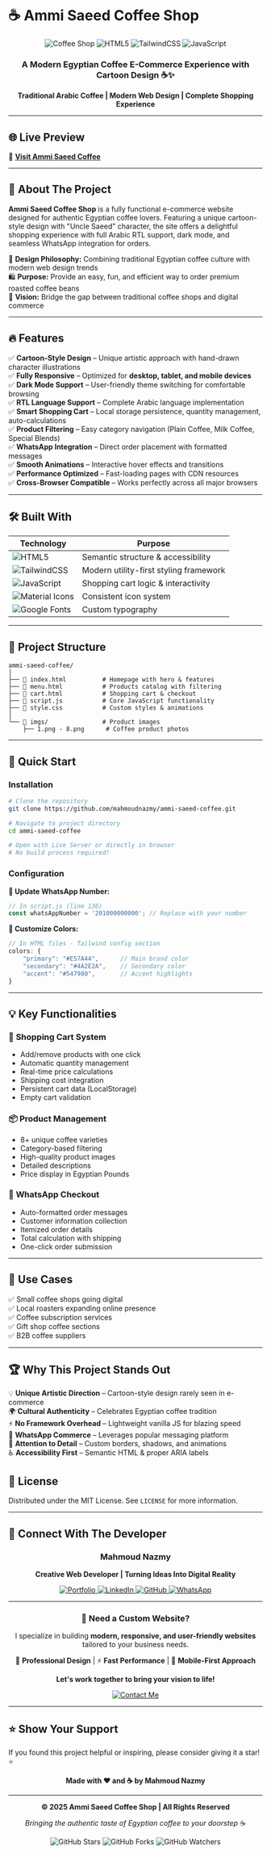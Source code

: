 # ☕ **Ammi Saeed Coffee Shop**

<div align="center">

<img src="https://img.shields.io/badge/Coffee-Shop-E57A44?style=for-the-badge&logo=buy-me-a-coffee&logoColor=white" alt="Coffee Shop"/>
<img src="https://img.shields.io/badge/HTML5-E34F26?style=for-the-badge&logo=html5&logoColor=white" alt="HTML5"/>
<img src="https://img.shields.io/badge/Tailwind_CSS-38B2AC?style=for-the-badge&logo=tailwind-css&logoColor=white" alt="TailwindCSS"/>
<img src="https://img.shields.io/badge/JavaScript-F7DF1E?style=for-the-badge&logo=javascript&logoColor=black" alt="JavaScript"/>

### **A Modern Egyptian Coffee E-Commerce Experience with Cartoon Design** ☕✨

**Traditional Arabic Coffee | Modern Web Design | Complete Shopping Experience**

</div>

---

## 🌐 **Live Preview**
🔗 **[Visit Ammi Saeed Coffee](https://mahmoudnazmy.github.io/Coffee-Shop/)**  

---

## 📖 **About The Project**

**Ammi Saeed Coffee Shop** is a fully functional e-commerce website designed for authentic Egyptian coffee lovers. Featuring a unique cartoon-style design with "Uncle Saeed" character, the site offers a delightful shopping experience with full Arabic RTL support, dark mode, and seamless WhatsApp integration for orders.

🎨 **Design Philosophy:** Combining traditional Egyptian coffee culture with modern web design trends  
🛍️ **Purpose:** Provide an easy, fun, and efficient way to order premium roasted coffee beans  
💫 **Vision:** Bridge the gap between traditional coffee shops and digital commerce  

---

## 🔥 **Features**

✅ **Cartoon-Style Design** – Unique artistic approach with hand-drawn character illustrations  
✅ **Fully Responsive** – Optimized for **desktop, tablet, and mobile devices**  
✅ **Dark Mode Support** – User-friendly theme switching for comfortable browsing  
✅ **RTL Language Support** – Complete Arabic language implementation  
✅ **Smart Shopping Cart** – Local storage persistence, quantity management, auto-calculations  
✅ **Product Filtering** – Easy category navigation (Plain Coffee, Milk Coffee, Special Blends)  
✅ **WhatsApp Integration** – Direct order placement with formatted messages  
✅ **Smooth Animations** – Interactive hover effects and transitions  
✅ **Performance Optimized** – Fast-loading pages with CDN resources  
✅ **Cross-Browser Compatible** – Works perfectly across all major browsers  

---

## 🛠️ **Built With**

<div align="center">

| Technology | Purpose |
|------------|---------|
| <img src="https://img.shields.io/badge/HTML5-E34F26?style=flat-square&logo=html5&logoColor=white" alt="HTML5"/> | Semantic structure & accessibility |
| <img src="https://img.shields.io/badge/Tailwind_CSS-38B2AC?style=flat-square&logo=tailwind-css&logoColor=white" alt="TailwindCSS"/> | Modern utility-first styling framework |
| <img src="https://img.shields.io/badge/JavaScript-F7DF1E?style=flat-square&logo=javascript&logoColor=black" alt="JavaScript"/> | Shopping cart logic & interactivity |
| <img src="https://img.shields.io/badge/Material_Icons-757575?style=flat-square&logo=google&logoColor=white" alt="Material Icons"/> | Consistent icon system |
| <img src="https://img.shields.io/badge/Google_Fonts-4285F4?style=flat-square&logo=google&logoColor=white" alt="Google Fonts"/> | Custom typography |

</div>

---

## 📂 **Project Structure**
```
ammi-saeed-coffee/
│
├── 📄 index.html          # Homepage with hero & features
├── 📄 menu.html           # Products catalog with filtering
├── 📄 cart.html           # Shopping cart & checkout
├── 📜 script.js           # Core JavaScript functionality
├── 🎨 style.css           # Custom styles & animations
│
└── 📁 imgs/               # Product images
    ├── 1.png - 8.png      # Coffee product photos
```

---

## 🚀 **Quick Start**

### **Installation**
```bash
# Clone the repository
git clone https://github.com/mahmoudnazmy/ammi-saeed-coffee.git

# Navigate to project directory
cd ammi-saeed-coffee

# Open with Live Server or directly in browser
# No build process required!
```

### **Configuration**

**📱 Update WhatsApp Number:**
```javascript
// In script.js (line 136)
const whatsAppNumber = '201000000000'; // Replace with your number
```

**🎨 Customize Colors:**
```javascript
// In HTML files - Tailwind config section
colors: {
    "primary": "#E57A44",      // Main brand color
    "secondary": "#4A2E2A",    // Secondary color
    "accent": "#547980",       // Accent highlights
}
```

---

## 💡 **Key Functionalities**

### 🛒 **Shopping Cart System**
- Add/remove products with one click
- Automatic quantity management
- Real-time price calculations
- Shipping cost integration
- Persistent cart data (LocalStorage)
- Empty cart validation

### 📦 **Product Management**
- 8+ unique coffee varieties
- Category-based filtering
- High-quality product images
- Detailed descriptions
- Price display in Egyptian Pounds

### 📱 **WhatsApp Checkout**
- Auto-formatted order messages
- Customer information collection
- Itemized order details
- Total calculation with shipping
- One-click order submission

---

## 🎯 **Use Cases**

✅ Small coffee shops going digital  
✅ Local roasters expanding online presence  
✅ Coffee subscription services  
✅ Gift shop coffee sections  
✅ B2B coffee suppliers  

---



## 🏆 **Why This Project Stands Out**

💡 **Unique Artistic Direction** – Cartoon-style design rarely seen in e-commerce  
🌍 **Cultural Authenticity** – Celebrates Egyptian coffee tradition  
⚡ **No Framework Overhead** – Lightweight vanilla JS for blazing speed  
📱 **WhatsApp Commerce** – Leverages popular messaging platform  
🎨 **Attention to Detail** – Custom borders, shadows, and animations  
♿ **Accessibility First** – Semantic HTML & proper ARIA labels  




## 📜 **License**

Distributed under the MIT License. See `LICENSE` for more information.

---

## 🌟 **Connect With The Developer**

<div align="center">

### **Mahmoud Nazmy**
**Creative Web Developer | Turning Ideas Into Digital Reality**

<a href="https://mahmoudnazmy.github.io/Portfolio/">
  <img src="https://img.shields.io/badge/Portfolio-FF5722?style=for-the-badge&logo=google-chrome&logoColor=white" alt="Portfolio"/>
</a>
<a href="https://www.linkedin.com/in/mahmoud-n/">
  <img src="https://img.shields.io/badge/LinkedIn-0077B5?style=for-the-badge&logo=linkedin&logoColor=white" alt="LinkedIn"/>
</a>
<a href="https://github.com/MahmoudNazmy">
  <img src="https://img.shields.io/badge/GitHub-100000?style=for-the-badge&logo=github&logoColor=white" alt="GitHub"/>
</a>

<a href="https://wa.me/+201093463752">
  <img src="https://img.shields.io/badge/WhatsApp-25D366?style=for-the-badge&logo=whatsapp&logoColor=white" alt="WhatsApp"/>
</a>

---

### 💼 **Need a Custom Website?**

I specialize in building **modern, responsive, and user-friendly websites** tailored to your business needs.

🎨 **Professional Design** | ⚡ **Fast Performance** | 📱 **Mobile-First Approach**

**Let's work together to bring your vision to life!**

<a href="mailto:your.email@example.com">
  <img src="https://img.shields.io/badge/Contact_Me_Now-EA4335?style=for-the-badge&logo=gmail&logoColor=white" alt="Contact Me"/>
</a>

</div>

---

## ⭐ **Show Your Support**

If you found this project helpful or inspiring, please consider giving it a star! ⭐

<div align="center">

**Made with ❤️ and ☕ by Mahmoud Nazmy**

---

**© 2025 Ammi Saeed Coffee Shop | All Rights Reserved**

*Bringing the authentic taste of Egyptian coffee to your doorstep* ☕

<img src="https://img.shields.io/github/stars/yourusername/ammi-saeed-coffee?style=social" alt="GitHub Stars"/>
<img src="https://img.shields.io/github/forks/yourusername/ammi-saeed-coffee?style=social" alt="GitHub Forks"/>
<img src="https://img.shields.io/github/watchers/yourusername/ammi-saeed-coffee?style=social" alt="GitHub Watchers"/>

</div>
